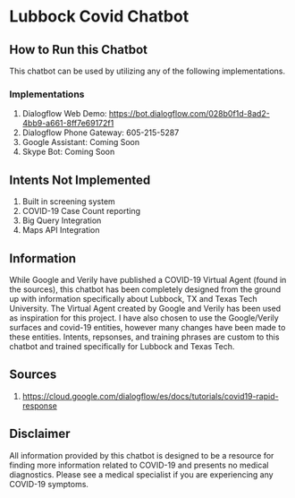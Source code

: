 # Lubbock Covid Chatbot

## How to Run this Chatbot
This chatbot can be used by utilizing any of the following implementations.

### Implementations
1. Dialogflow Web Demo: https://bot.dialogflow.com/028b0f1d-8ad2-4bb9-a661-8ff7e69172f1
2. Dialogflow Phone Gateway: 605-215-5287
3. Google Assistant: Coming Soon
4. Skype Bot: Coming Soon

## Intents Not Implemented
1. Built in screening system
2. COVID-19 Case Count reporting
3. Big Query Integration
4. Maps API Integration

## Information
While Google and Verily have published a COVID-19 Virtual Agent (found in the sources), this chatbot has been completely designed from the ground up with information specifically about Lubbock, TX and Texas Tech University. The Virtual Agent created by Google and Verily has been used as inspiration for this project. I have also chosen to use the Google/Verily surfaces and covid-19 entities, however many changes have been made to these entities. Intents, repsonses, and training phrases are custom to this chatbot and trained specifically for Lubbock and Texas Tech.

## Sources
1. https://cloud.google.com/dialogflow/es/docs/tutorials/covid19-rapid-response

## Disclaimer
All information provided by this chatbot is designed to be a resource for finding more information related to COVID-19 and presents no medical diagnostics. Please see a medical specialist if you are experiencing any COVID-19 symptoms.
